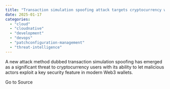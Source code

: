 ```yaml
---
title: "Transaction simulation spoofing attack targets cryptocurrency wallets"
date: 2025-01-17
categories: 
  - "cloud"
  - "cloudnative"
  - "development"
  - "devops"
  - "patchconfiguration-management"
  - "threat-intelligence"
---
```


A new attack method dubbed transaction simulation spoofing has emerged as a significant threat to cryptocurrency users with its ability to let malicious actors exploit a key security feature in modern Web3 wallets.

Go to Source
